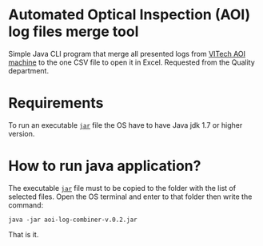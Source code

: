 # Automated Optical Inspection (AOI) log files merge tool
Simple Java CLI program that merge all presented logs from <a href="http://www.vitechnology.com/products/automated-optical-inspection/" target="_blank">VITech AOI machine</a> to the one CSV file to open it in Excel.
Requested from the Quality department.

# Requirements
To run an executable <a href="https://github.com/inc0d3w3trust/AOI-Log-Combiner/tree/main/target">`jar`</a> file the OS have to have Java jdk 1.7 or higher version.

# How to run java application?
The executable <a href="https://github.com/inc0d3w3trust/AOI-Log-Combiner/tree/main/target">`jar`</a> file must to be copied to the folder with the list of selected files.
Open the OS terminal and enter to that folder then write the command:

```console
java -jar aoi-log-combiner-v.0.2.jar
```
That is it.
